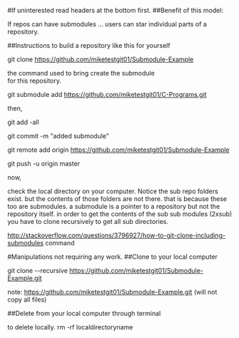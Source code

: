 #If uninterested read headers at the bottom first.
##Benefit of this model:

If repos can have submodules ... users can star individual parts of a repository. 

##Instructions to build a repository like this for yourself

git clone https://github.com/miketestgit01/Submodule-Example

the command used to bring create the submodule     
for this repository.

git submodule add https://github.com/miketestgit01/C-Programs.git




then,


git add -all 


git commit -m "added submodule"

git remote add origin https://github.com/miketestgit01/Submodule-Example

git push -u origin master

now,

check the local directory on your computer.
Notice the sub repo folders exist. but the contents of those folders are not there. that is because these too are submodules. a submodule is a pointer to a repository but not the repository itself. in order to get the contents of the sub sub modules (2xsub) you have to clone recursively to get all sub directories.

http://stackoverflow.com/questions/3796927/how-to-git-clone-including-submodules
command 

#Manipulations not requiring any work.
##Clone to your local computer

git clone --recursive https://github.com/miketestgit01/Submodule-Example.git

note: https://github.com/miketestgit01/Submodule-Example.git
(will not copy all files)

##Delete from your local computer through terminal

to delete locally.
rm -rf localdirectoryname
